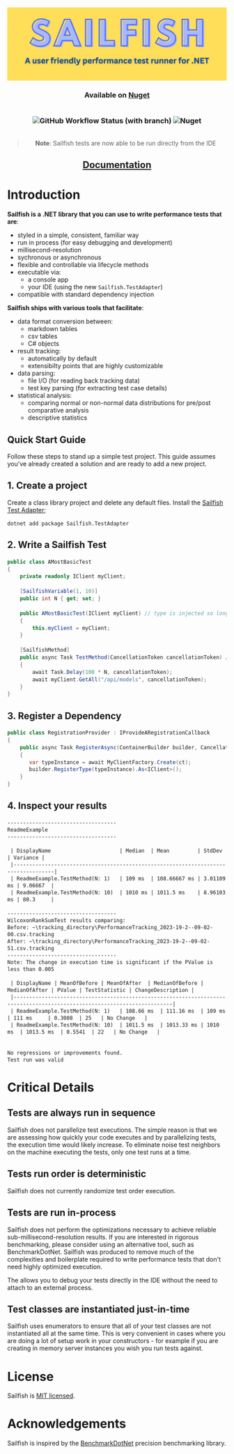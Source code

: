 <h3 align="center"><div style="display: flex; justify-content: center"><img src="assets/Sailfish.png" alt="Sailfish" /></div></h3>

<h3 align="center">

Available on [Nuget](https://www.nuget.org/packages/Sailfish/)

</h3>

<h3 align="center" style="display: flex; flex-direction: row; justify-content: center;">

![GitHub Workflow Status (with branch)](https://img.shields.io/github/actions/workflow/status/paulegradie/sailfish/publish.yml)
![Nuget](https://img.shields.io/nuget/dt/Sailfish)

</h3>

<span align="center">

> **Note**: Sailfish tests are now able to be run directly from the IDE

</span>

<h2 align="center">

[Documentation](https://github.com/paulegradie/Sailfish/blob/main/docs/home.md)

</h2>

# Introduction

**Sailfish is a .NET library that you can use to write performance tests that are**:

- styled in a simple, consistent, familiar way
- run in process (for easy debugging and development)
- millisecond-resolution
- sychronous or asynchronous
- flexible and controllable via lifecycle methods
- executable via:
  - a console app
  - your IDE (using the new `Sailfish.TestAdapter`)
- compatible with standard dependency injection

**Sailfish ships with various tools that facilitate**:

- data format conversion between:
  - markdown tables
  - csv tables
  - C# objects
- result tracking:
  - automatically by default
  - extensibilty points that are highly customizable
- data parsing:
  - file I/O (for reading back tracking data)
  - test key parsing (for extracting test case details)
- statistical analysis:
  - comparing normal or non-normal data distributions for pre/post comparative analysis
  - descriptive statistics

## Quick Start Guide

Follow these steps to stand up a simple test project. This guide assumes you've already created a solution and are ready to add a new project.

## 1. Create a project

Create a class library project and delete any default files. Install the [Sailfish Test Adapter](https://www.nuget.org/packages/Sailfish.TestAdapter);

    dotnet add package Sailfish.TestAdapter

## 2. Write a Sailfish Test

```csharp
public class AMostBasicTest
{
    private readonly IClient myClient;

    [SailfishVariable(1, 10)]
    public int N { get; set; }

    public AMostBasicTest(IClient myClient) // type is injected so long as its registered
    {
        this.myClient = myClient;
    }

    [SailfishMethod]
    public async Task TestMethod(CancellationToken cancellationToken) // token is injected when requested
    {
        await Task.Delay(100 * N, cancellationToken);
        await myClient.GetAll("/api/models", cancellationToken);
    }
}
```

## 3. Register a Dependency

```csharp
public class RegistrationProvider : IProvideARegistrationCallback
{
    public async Task RegisterAsync(ContainerBuilder builder, CancellationToken ct)
    {
       var typeInstance = await MyClientFactory.Create(ct);
       builder.RegisterType(typeInstance).As<IClient>();
    }
}
```

## 4. Inspect your results

```
-----------------------------------
ReadmeExample
-----------------------------------

 | DisplayName                      | Median  | Mean         | StdDev     | Variance |
 |-----------------------------------------------------------------------------------|
 | ReadmeExample.TestMethod(N: 1)   | 109 ms  | 108.66667 ms | 3.01109 ms | 9.06667  |
 | ReadmeExample.TestMethod(N: 10)  | 1010 ms | 1011.5 ms    | 8.96103 ms | 80.3     |

-----------------------------------
WilcoxonRankSumTest results comparing:
Before: ~\tracking_directory\PerformanceTracking_2023-19-2--09-02-00.csv.tracking
After: ~\tracking_directory\PerformanceTracking_2023-19-2--09-02-51.csv.tracking
-----------------------------------
Note: The change in execution time is significant if the PValue is less than 0.005

 | DisplayName | MeanOfBefore | MeanOfAfter  | MedianOfBefore | MedianOfAfter | PValue | TestStatistic | ChangeDescription |
 |-------------------------------------------------------------------------------------------------------------------------|
 | ReadmeExample.TestMethod(N: 1)   | 108.66 ms  | 111.16 ms  | 109 ms   | 111 ms     | 0.3008  | 25   | No Change   |
 | ReadmeExample.TestMethod(N: 10)  | 1011.5 ms  | 1013.33 ms | 1010 ms  | 1013.5 ms  | 0.5541  | 22   | No Change   |


No regressions or improvements found.
Test run was valid
```

# Critical Details

## **Tests are always run in sequence**

Sailfish does not parallelize test executions. The simple reason is that we are assessing how quickly your code executes and by parallelizing tests, the execution time would likely increase. To eliminate noise test neighbors on the machine executing the tests, only one test runs at a time.

## **Tests run order is deterministic**

Sailfish does not currently randomize test order execution.

## **Tests are run in-process**

Sailfish does not perform the optimizations necessary to achieve reliable sub-millisecond-resolution results. If you are interested in rigorous benchmarking, please consider using an alternative tool, such as BenchmarkDotNet. Sailfish was produced to remove much of the complexities and boilerplate required to write performance tests that don't need highly optimized execution.

The allows you to debug your tests directly in the IDE without the need to attach to an external process.

## **Test classes are instantiated just-in-time**

Sailfish uses enumerators to ensure that all of your test classes are not instantiated all at the same time. This is very convenient in cases where you are doing a lot of setup work in your constructors - for example if you are creating in memory server instances you wish you run tests against.

# License

Sailfish is [MIT licensed](./LICENSE).

# Acknowledgements

Sailfish is inspired by the [BenchmarkDotNet](https://benchmarkdotnet.org/) precision benchmarking library.
